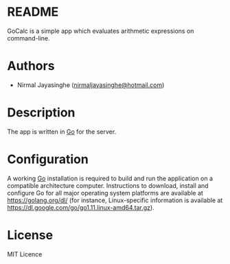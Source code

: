 # README

GoCalc is a simple app which evaluates arithmetic expressions on command-line.

# Authors

* Nirmal Jayasinghe (<nirmaljayasinghe@hotmail.com>)

# Description

The app is written in [Go](https://golang.org/) for the server.

# Configuration

A working [Go](https://golang.org/) installation is required to build and run the application on a compatible architecture computer. Instructions to download, install and configure Go for all major operating system platforms are available at https://golang.org/dl/ (for instance, Linux-specific information is available at https://dl.google.com/go/go1.11.linux-amd64.tar.gz).

# License

MIT Licence
